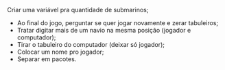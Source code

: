 Criar uma variável pra quantidade de submarinos;
- Ao final do jogo, perguntar se quer jogar novamente e zerar tabuleiros;
- Tratar digitar mais de um navio na mesma posição (jogador e computador);
- Tirar o tabuleiro do computador (deixar só jogador);
- Colocar um nome pro jogador;
- Separar em pacotes.
